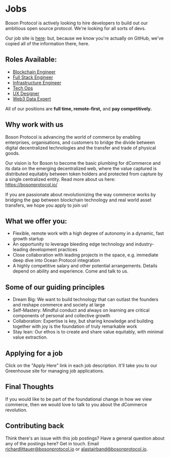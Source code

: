 # Jobs

Boson Protocol is actively looking to hire developers to build out our ambitious open source protocol. We're looking for all sorts of devs.

Our job site is [here](https://boards.greenhouse.io/bosonprotocol): but, because we know you're actually on GitHub, we've copied all of the information there, here.

## Roles Available:

- [Blockchain Engineer](blockchain-engineer.md)
- [Full Stack Engineer](full-stack-engineer.md)
- [Infrastructure Engineer](inf-engineer.md)
- [Tech Ops](tech-ops.md)
- [UX Designer](ux-designer.md)
- [Web3 Data Expert](web3-data-expert.md)

All of our positions are **full time, remote-first,** and **pay competitively.**

## Why work with us

Boson Protocol is advancing the world of commerce by enabling enterprises, organisations, and customers to bridge the divide between digital decentralized technologies and the transfer and trade of physical goods.

Our vision is for Boson to become the basic plumbing for dCommerce and its data on the emerging decentralized web, where the value captured is distributed equitably between token holders and protected from capture by a single centralized entity. Read more about us here: https://bosonprotocol.io/

If you are passionate about revolutionizing ​the way commerce works by bridging the gap between blockchain technology and real world asset transfers, we hope you apply to join us!

## What we offer you:

- Flexible, remote work with a high degree of autonomy in a dynamic, fast growth startup
- An opportunity to leverage bleeding edge technology and industry-leading development practices
- Close collaboration with leading projects in the space, e.g. immediate deep dive into Ocean Protocol integration
- A highly competitive salary and other potential arrangements. Details depend on ability and experience. Come and talk to us.

## Some of our guiding principles

- Dream Big: We want to build technology that can outlast the founders and reshape commerce and society at large
- Self-Mastery: Mindful conduct and always on learning are critical components of personal and collective growth
- Collaboration: Expertise is key, but sharing knowledge and building together with joy is the foundation of truly remarkable work
- Stay lean: Our ethos is to create and share value equitably, with minimal value extraction.

## Applying for a job

Click on the "Apply Here" link in each job description. It'll take you to our Greenhouse site for managing job applications.

## Final Thoughts

If you would like to be part of the foundational change in how we view commerce, then we would love to talk to you about the dCommerce revolution.

## Contributing back

Think there's an issue with this job postings? Have a general question about any of the postings here? Get in touch. Email [richardlittauer@bosonprotocol.io](mailto:richardlittauer@bosonprotocol.io) or [alastairband@bosonprotocol.io](alastairband@bosonprotocol.io).
